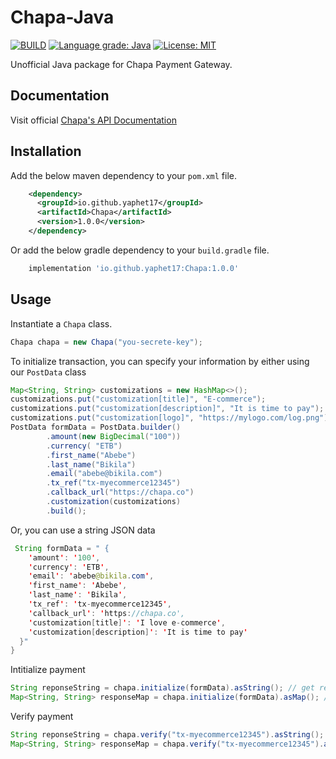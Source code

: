 # Chapa-Java

[![BUILD](https://github.com/yaphet17/chapa-java/actions/workflows/maven.yml/badge.svg)](https://github.com/yaphet17/chapa-java/actions/workflows/maven.yml/) [![Language grade: Java](https://img.shields.io/lgtm/grade/java/g/yaphet17/chapa-java.svg?logo=lgtm&logoWidth=18)](https://lgtm.com/projects/g/yaphet17/chapa-java/context:java) [![License: MIT](https://img.shields.io/badge/License-MIT-yellow.svg)](https://opensource.org/licenses/MIT) 

Unofficial Java package for Chapa Payment Gateway.
## Documentation
Visit official [Chapa's API Documentation](https://developer.chapa.co/docs)
## Installation
 Add the below maven dependency to your `pom.xml` file.
```xml
    <dependency>
      <groupId>io.github.yaphet17</groupId>
      <artifactId>Chapa</artifactId>
      <version>1.0.0</version>
    </dependency>
```
Or add the below gradle dependency to your `build.gradle` file.
```groovy
    implementation 'io.github.yaphet17:Chapa:1.0.0'
```

## Usage

Instantiate a `Chapa` class.
```java       
Chapa chapa = new Chapa("you-secrete-key");
```
To initialize transaction, you can specify your information by either using our `PostData` class

```java
Map<String, String> customizations = new HashMap<>();
customizations.put("customization[title]", "E-commerce");
customizations.put("customization[description]", "It is time to pay");
customizations.put("customization[logo]", "https://mylogo.com/log.png");
PostData formData = PostData.builder()
        .amount(new BigDecimal("100"))
        .currency( "ETB")
        .first_name("Abebe")
        .last_name("Bikila")
        .email("abebe@bikila.com")
        .tx_ref("tx-myecommerce12345")
        .callback_url("https://chapa.co")
        .customization(customizations)
        .build();
```
Or, you can use a string JSON data
```java
 String formData = " {
    'amount': '100',
    'currency': 'ETB',
    'email': 'abebe@bikila.com',
    'first_name': 'Abebe',
    'last_name': 'Bikila',
    'tx_ref': 'tx-myecommerce12345',
    'callback_url': 'https://chapa.co',
    'customization[title]': 'I love e-commerce',
    'customization[description]': 'It is time to pay'
  }"
}
```
Intitialize payment
```java
String reponseString = chapa.initialize(formData).asString(); // get reponse in a string JSON format
Map<String, String> responseMap = chapa.initialize(formData).asMap(); // get reponse as a Map object 
```
Verify payment
```java
String reponseString = chapa.verify("tx-myecommerce12345").asString(); // get reponse in a string JSON format
Map<String, String> responseMap = chapa.verify("tx-myecommerce12345").asMap(); // get reponse as a Map object 
```
